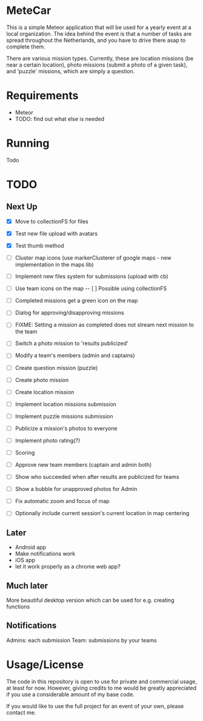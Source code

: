MeteCar
=======
This is a simple Meteor application that will be used for a yearly event at a local organization. The idea behind the event is that a number of tasks are spread throughout the Netherlands, and you have to drive there asap to complete them.

There are various mission types. Currently, these are location missions (be near a certain location), photo missions (submit a photo of a given task), and 'puzzle' missions, which are simply a question.

Requirements
============
- Meteor
- TODO: find out what else is needed

Running
============
Todo

TODO
=======

Next Up
-------

- [x] Move to collectionFS for files
- [x] Test new file upload with avatars
- [x] Test thumb method
- [ ] Cluster map icons (use markerClusterer of google maps - new implementation in the maps lib)
- [ ] Implement new files system for submissions (upload with cb)

- [ ] Use team icons on the map
-- [ ] Possible using collectionFS
- [ ] Completed missions get a green icon on the map

- [ ] Dialog for approving/disapproving missions
- [ ] FIXME: Setting a mission as completed does not stream next mission to the team
- [ ] Switch a photo mission to 'results publicized'

- [ ] Modify a team's members (admin and captains)

- [ ] Create question mission (puzzle)
- [ ] Create photo mission
- [ ] Create location mission

- [ ] Implement location missions submission
- [ ] Implement puzzle missions submission
- [ ] Publicize a mission's photos to everyone
- [ ] Implement photo rating(?)
- [ ] Scoring

- [ ] Approve new team members (captain and admin both)
- [ ] Show who succeeded when after results are publicized for teams
- [ ] Show a bubble for unapproved photos for Admin

- [ ] Fix automatic zoom and focus of map
- [ ] Optionally include current session's current location in map centering

Later
-----
- Android app
- Make notifications work
- iOS app
- let it work properly as a chrome web app?

Much later
----------
More beautiful desktop version which can be used for e.g. creating functions

Notifications
-------------
Admins: each submission
Team: submissions by your teams


Usage/License
=============
The code in this repository is open to use for private and commercial usage, at least for now. However, giving credits to me would be greatly appreciated if you use a considerable amount of my base code.

If you would like to use the full project for an event of your own, please contact me.
